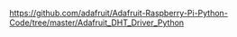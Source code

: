 https://github.com/adafruit/Adafruit-Raspberry-Pi-Python-Code/tree/master/Adafruit_DHT_Driver_Python


